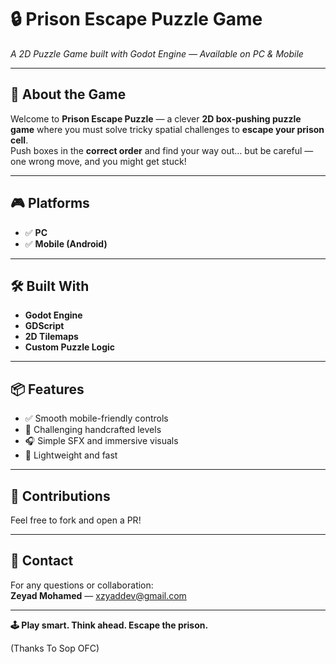 # 🔒 Prison Escape Puzzle Game  
_A 2D Puzzle Game built with Godot Engine — Available on PC & Mobile_

---

## 🧠 About the Game

Welcome to **Prison Escape Puzzle** — a clever **2D box-pushing puzzle game** where you must solve tricky spatial challenges to **escape your prison cell**.  
Push boxes in the **correct order** and find your way out… but be careful — one wrong move, and you might get stuck!

---

## 🎮 Platforms

- ✅ **PC**  
- ✅ **Mobile (Android)**

---

## 🛠️ Built With

- **Godot Engine**
- **GDScript**
- **2D Tilemaps**
- **Custom Puzzle Logic**

---

## 📦 Features

- ✅ Smooth mobile-friendly controls  
- 🧩 Challenging handcrafted levels  
- 🎧 Simple SFX and immersive visuals  
- 💾 Lightweight and fast  

---

## 🤝 Contributions

Feel free to fork and open a PR!

---

## 📧 Contact

For any questions or collaboration:  
**Zeyad Mohamed** — [xzyaddev@gmail.com](mailto:xzyaddev@gmail.com)

---

**🕹️ Play smart. Think ahead. Escape the prison.**

(Thanks To Sop OFC)
